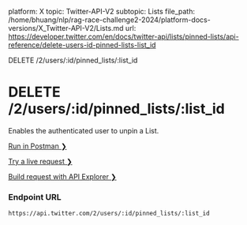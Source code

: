 platform: X
topic: Twitter-API-V2
subtopic: Lists
file_path: /home/bhuang/nlp/rag-race-challenge2-2024/platform-docs-versions/X_Twitter-API-V2/Lists.md
url: https://developer.twitter.com/en/docs/twitter-api/lists/pinned-lists/api-reference/delete-users-id-pinned-lists-list_id

DELETE /2/users/:id/pinned\_lists/:list\_id

# DELETE /2/users/:id/pinned\_lists/:list\_id

Enables the authenticated user to unpin a List.

[Run in Postman ❯](https://t.co/twitter-api-postman) 

[Try a live request ❯](https://oauth-playground.glitch.me/?id=listUserUnpin&params=%28%27query%21%28%29%7Ebody%21%27%27%7Epath%21%28%29%29_) 

[Build request with API Explorer ❯](https://developer.twitter.com/apitools/api?endpoint=%2F2%2Fusers%2F%7Bid%7D%2Fpinned_lists%2F%7Blist_id%7D&method=delete) 

### Endpoint URL

`https://api.twitter.com/2/users/:id/pinned_lists/:list_id`